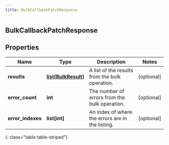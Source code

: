 ```yaml
---
title: BulkCallbackPatchResponse
---
```

## BulkCallbackPatchResponse

## Properties

|Name | Type | Description | Notes|
|------------ | ------------- | ------------- | -------------|
| **results** | [**list[BulkResult]**](BulkResult.html) | A list of the results from the bulk operation. | [optional] |
| **error_count** | **int** | The number of errors from the bulk operation. | [optional] |
| **error_indexes** | **list[int]** | An index of where the errors are in the listing. | [optional] |
{: class="table table-striped"}


